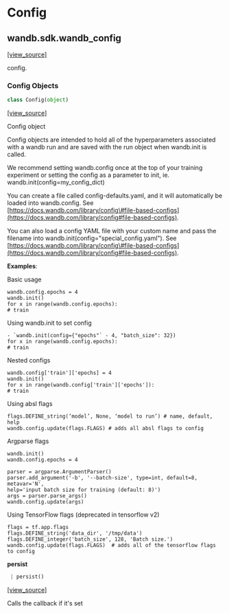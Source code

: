 # Config

## wandb.sdk.wandb\_config

[\[view\_source\]](https://github.com/wandb/client/blob/4a4de49c33117fcbb069439edeb509d54fd41176/wandb/sdk/wandb_config.py#L3)

config.

### Config Objects

```python
class Config(object)
```

[\[view\_source\]](https://github.com/wandb/client/blob/4a4de49c33117fcbb069439edeb509d54fd41176/wandb/sdk/wandb_config.py#L28)

Config object

Config objects are intended to hold all of the hyperparameters associated with a wandb run and are saved with the run object when wandb.init is called.

We recommend setting wandb.config once at the top of your training experiment or setting the config as a parameter to init, ie. wandb.init\(config=my\_config\_dict\)

You can create a file called config-defaults.yaml, and it will automatically be loaded into wandb.config. See [https://docs.wandb.com/library/config\#file-based-configs](https://docs.wandb.com/library/config#file-based-configs).

You can also load a config YAML file with your custom name and pass the filename into wandb.init\(config="special\_config.yaml"\). See [https://docs.wandb.com/library/config\#file-based-configs](https://docs.wandb.com/library/config#file-based-configs).

**Examples**:

Basic usage

```text
wandb.config.epochs = 4
wandb.init()
for x in range(wandb.config.epochs):
# train
```

Using wandb.init to set config

```text
- `wandb.init(config={"epochs"` - 4, "batch_size": 32})
for x in range(wandb.config.epochs):
# train
```

Nested configs

```text
wandb.config['train']['epochs] = 4
wandb.init()
for x in range(wandb.config['train']['epochs']):
# train
```

Using absl flags

```text
flags.DEFINE_string(‘model’, None, ‘model to run’) # name, default, help
wandb.config.update(flags.FLAGS) # adds all absl flags to config
```

Argparse flags

```text
wandb.init()
wandb.config.epochs = 4

parser = argparse.ArgumentParser()
parser.add_argument('-b', '--batch-size', type=int, default=8, metavar='N',
help='input batch size for training (default: 8)')
args = parser.parse_args()
wandb.config.update(args)
```

Using TensorFlow flags \(deprecated in tensorflow v2\)

```text
flags = tf.app.flags
flags.DEFINE_string('data_dir', '/tmp/data')
flags.DEFINE_integer('batch_size', 128, 'Batch size.')
wandb.config.update(flags.FLAGS)  # adds all of the tensorflow flags to config
```

**persist**

```python
 | persist()
```

[\[view\_source\]](https://github.com/wandb/client/blob/4a4de49c33117fcbb069439edeb509d54fd41176/wandb/sdk/wandb_config.py#L163)

Calls the callback if it's set

